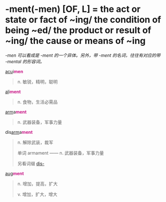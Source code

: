 # -ment(-men) [OF, L] = the act or state or fact of ~ing/ the condition of being ~ed/ the product or result of ~ing/ the cause or means of ~ing

*-men 可以看成是 -ment 的一个异体。另外，带 -ment 的名词，往往有对应的带 -mental 的形容词。*

[acu](_ac_.md)i<b style="color: #C71585;">men</b>
> n. 敏锐，精明，聪明

[al](_al_.md)i<b style="color: #C71585;">ment</b>
> n. 食物，生活必需品

[arm](_arm_.md)a<b style="color: #C71585;">ment</b>
> n. 武器装备，军事力量

dis[arm](_arm_.md)a<b style="color: #C71585;">ment</b>
> n. 解除武装，裁军
>
> 单词 armament —— n. 武器装备，军事力量
>
> 另看词缀 [dis-](dis-.md)

[aug](_aug_.md)<b style="color: #C71585;">ment</b>
> n. 增加，提高，扩大
>
> v. 增加，扩大，增大